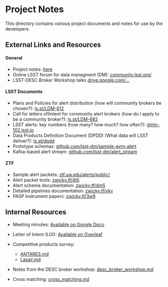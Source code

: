 # Project Notes

This directory contains various project documents and notes for use by the developers. 



## External Links and Resources

#### General

- Project notes: [here](./notes/)
- Online LSST forum for data managment (DM): [community.lsst.org/](https://community.lsst.org/)
- LSST-DESC Broker Workshop talks [drive.google.com/...](https://drive.google.com/drive/folders/1sjYXbdwTID3VnzZNAkcjLbjRfpwNaO_n?usp=sharing) 



#### LSST Documents

- Plans and Policies for alert distribution (how will community brokers be chosen?): [ls.st/LDM-612](https://ls.st/LDM-612)
- Call for letters ofiIntent for community alert brokers (how do I apply to be a community broker?): [ls.st/LDM-682](https://ls.st/LDM-682)
- LSST alerts: key numbers (how many? how much? how often?): [dmtn-102.lsst.io](https://dmtn-102.lsst.io)
- Data Products Definition Document (DPDD) (What data will LSST deliver?): [ls.st/dpdd](https://ls.st/dpdd)
- Prototype schemas: [github.com/lsst-dm/sample-avro-alert](https://github.com/lsst-dm/sample-avro-alert)
- Kafka-based alert stream: [github.com/lsst-dm/alert_stream](https://github.com/lsst-dm/alert_stream)



#### ZTF

- Sample alert packets: [ztf.uw.edu/alerts/public/](https://ztf.uw.edu/alerts/public/)
- Alert packet tools: [zwicky.tf/4t5](https://zwicky.tf/4t5)
- Alert schema documentation: [zwicky.tf/dm5](https://zwicky.tf/dm5)
- Detailed pipelines documentation: [zwicky.tf/ykv](https://zwicky.tf/ykv)
- PASP instrument papers: [zwicky.tf/3w9](https://zwicky.tf/3w9)



## Internal Resources

- Meeting minutes: [Available on Google Docs](https://docs.google.com/document/d/1h6rNfFttoCKtpXUHnEfWOhzgjI6sxuSPmpTmzpz5qvw/edit#heading=h.44dh10bplhuh).
- Letter of Intent (LOI): [Available on Overleaf ](https://www.overleaf.com/project/5c86ae8f6183b337fc5c9ec9)

- Competitive products survey:
  - [ANTARES.md](./competitive_product_survey/ANTARES.md)
  - [Lasair.md](./competitive_product_survey/Lasair.md)
- Notes from the DESC broker workshop: [desc_broker_workshop.md](desc_broker_workshop.md)
- Cross matching: [cross_matching.md](./cross_matching.md)
